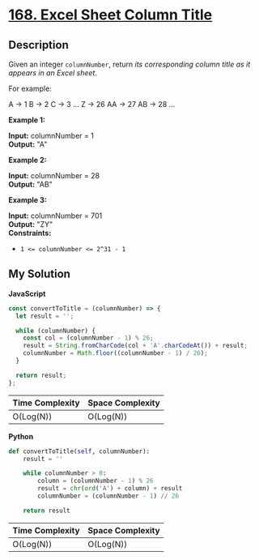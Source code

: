 # [168. Excel Sheet Column Title](https://leetcode.com/problems/excel-sheet-column-title)

## Description

Given an integer `columnNumber`, return _its corresponding column title as it appears in an Excel sheet_.

For example:

A -> 1
B -> 2
C -> 3
...
Z -> 26
AA -> 27
AB -> 28
...

**Example 1:**

**Input:** columnNumber = 1  
**Output:** "A"

**Example 2:**

**Input:** columnNumber = 28  
**Output:** "AB"

**Example 3:**

**Input:** columnNumber = 701  
**Output:** "ZY"  
**Constraints:**

- `1 <= columnNumber <= 2^31 - 1`

## My Solution

**JavaScript**

```js
const convertToTitle = (columnNumber) => {
  let result = '';

  while (columnNumber) {
    const col = (columnNumber - 1) % 26;
    result = String.fromCharCode(col + 'A'.charCodeAt()) + result;
    columnNumber = Math.floor((columnNumber - 1) / 26);
  }

  return result;
};
```

| Time Complexity | Space Complexity |
| --------------- | ---------------- |
| O(Log(N))       | O(Log(N))        |

**Python**

```python
def convertToTitle(self, columnNumber):
    result = ''

    while columnNumber > 0:
        column = (columnNumber - 1) % 26
        result = chr(ord('A') + column) + result
        columnNumber = (columnNumber - 1) // 26

    return result
```

| Time Complexity | Space Complexity |
| --------------- | ---------------- |
| O(Log(N))       | O(Log(N))        |
